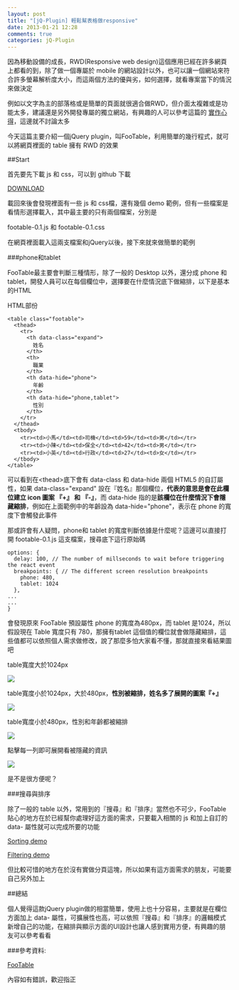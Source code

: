 ```yaml
---
layout: post
title: "[jQ-Plugin] 輕鬆幫表格做responsive"
date: 2013-01-21 12:28
comments: true
categories: jQ-Plugin
---
```


因為移動設備的成長，RWD(Responsive web design)這個應用已經在許多網頁上都看的到，除了做一個專屬於 mobile 的網站設計以外，也可以讓一個網站來符合許多螢幕解析度大小，而這兩個方法的優與劣，如何選擇，就看專案當下的情況來做決定

<!--more-->

例如以文字為主的部落格或是簡單的頁面就很適合做RWD，但介面太複雜或是功能太多，建議還是另外開發專屬的獨立網站，有興趣的人可以參考這篇的 <a href="http://cssindesign.tumblr.com/post/40513264330/responsive-web" target="_blank">實作心得</a>，這邊就不討論太多

今天這篇主要介紹一個jQuery plugin，叫FooTable，利用簡單的幾行程式，就可以將網頁裡面的 table 擁有 RWD 的效果

##Start

首先要先下載 js 和 css，可以到 github 下載

<a href="https://github.com/bradvin/FooTable" target="_blank">DOWNLOAD</a>

載回來後會發現裡面有一些 js 和 css檔，還有幾個 demo 範例，但有一些檔案是看情形選擇載入，其中最主要的只有兩個檔案，分別是

footable-0.1.js 和 footable-0.1.css

在網頁裡面載入這兩支檔案和jQuery以後，接下來就來做簡單的範例

###phone和tablet

FooTable最主要會判斷三種情形，除了一般的 Desktop 以外，還分成 phone 和 tablet，開發人員可以在每個欄位中，選擇要在什麼情況底下做縮排，以下是基本的HTML

HTML部份

	<table class="footable">
      <thead>
        <tr>
          <th data-class="expand">
            姓名
          </th>
          <th>
            職業
          </th>
          <th data-hide="phone">
            年齡
          </th>
          <th data-hide="phone,tablet">
            性別
          </th>
        </tr>
      </thead>
      <tbody>
        <tr><td>小馬</td><td>司機</td><td>59</td><td>男</td></tr>			
		<tr><td>小陳</td><td>保全</td><td>42</td><td>男</td></tr>			
		<tr><td>小英</td><td>行政</td><td>27</td><td>女</td></tr>			
      </tbody>
    </table>
	
可以看到在&lt;thead&gt;底下會有 data-class 和 data-hide 兩個 HTML5 的自訂屬性，如果 data-class="expand" 設在『姓名』那個欄位，**代表的意思是會在此欄位建立 icon 圖案 『+』 和 『-』**，而 data-hide 指的是**該欄位在什麼情況下會隱藏縮排**，例如在上面範例中的年齡設為 data-hide="phone"，表示在 phone 的寬度下會觸發此事件

那或許會有人疑問，phone和 tablet 的寬度判斷依據是什麼呢？這邊可以直接打開 footable-0.1.js 這支檔案，搜尋底下這行原始碼

	options: {
      delay: 100, // The number of millseconds to wait before triggering the react event
      breakpoints: { // The different screen resolution breakpoints
        phone: 480,
        tablet: 1024
      },
	...
	...
	}
	
會發現原來 FooTable 預設屬性 phone 的寬度為480px，而 tablet 是1024，所以假設現在 Table 寬度只有 780，那擁有tablet 這個值的欄位就會做隱藏縮排，這些值都可以依照個人需求做修改，說了那麼多怕大家看不懂，那就直接來看結果圖吧

table寬度大於1024px

<img src="https://lh6.googleusercontent.com/-SenmhgVS_s4/UPz2ku3YqeI/AAAAAAAACNc/vpvMWrwVeFk/s1077/2013-01-21_152914.jpg" />

table寬度小於1024px，大於480px，**性別被縮排，姓名多了展開的圖案『+』**

<img src="https://lh6.googleusercontent.com/-AZyIxH4mZgY/UPz2kr5W8CI/AAAAAAAACNU/wDNk3hkqDNc/s823/2013-01-21_153046.jpg" />

table寬度小於480px，性別和年齡都被縮排

<img src="https://lh4.googleusercontent.com/-taApAI4ZcRk/UPz2ks5zlpI/AAAAAAAACNY/JM2RGkX-BPU/s219/2013-01-21_153224.jpg" />

點擊每一列即可展開看被隱藏的資訊

<img src="https://lh3.googleusercontent.com/-PNOSlcS6mhU/UPz2lfqAOvI/AAAAAAAACNg/jhzxH6Y5l_M/s227/2013-01-21_153321.jpg" />

是不是很方便呢？

###搜尋與排序

除了一般的 table 以外，常用到的『搜尋』和『排序』當然也不可少，FooTable貼心的地方在於已經幫你處理好這方面的需求，只要載入相關的 js 和加上自訂的 data- 屬性就可以完成所要的功能

<a href="http://themergency.com/footable-demo/demo-sorting.htm" target="_blank">Sorting demo</a>

<a href="http://themergency.com/footable-demo/demo-filtering.htm" target="_blank">Filtering demo</a>

但比較可惜的地方在於沒有實做分頁這塊，所以如果有這方面需求的朋友，可能要自己另外加上

##總結

個人覺得這款jQuery plugin做的相當簡單，使用上也十分容易，主要就是在欄位方面加上 data- 屬性，可擴展性也高，可以依照『搜尋』和『排序』的邏輯模式新增自己的功能，在縮排與顯示方面的UI設計也讓人感到實用方便，有興趣的朋友可以參考看看

###參考資料:

<a href="http://themergency.com/footable/" target="_blank">FooTable</a>

內容如有錯誤，歡迎指正




